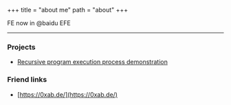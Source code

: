 +++
title = "about me"
path = "about"
+++

FE now in @baidu EFE

----

### Projects

* [Recursive program execution process demonstration](https://recursive-animation.vercel.app/)


### Friend links

* [https://0xab.de/](https://0xab.de/)